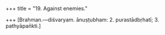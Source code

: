 +++
title = "19. Against enemies."

+++
[Brahman.—diśvaryam. ānuṣṭubham: 2. purastādbṛhatī; 3. pathyāpan̄kti.]
